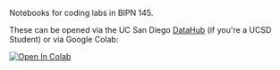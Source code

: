 Notebooks for coding labs in BIPN 145.

These can be opened via the UC San Diego [DataHub](https://datahub.ucsd.edu/hub/user-redirect/git-sync?repo=http://www.github.com/BIPN145/ComputerLabs 
) (if you're a UCSD Student) or via Google Colab:

[![Open In Colab](https://colab.research.google.com/assets/colab-badge.svg)](https://github.com/BIPN145/ComputerLabs/)
